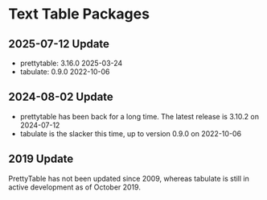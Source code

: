 # Text Table Packages

## 2025-07-12 Update

- prettytable: 3.16.0 2025-03-24
- tabulate: 0.9.0 2022-10-06

## 2024-08-02 Update

- prettytable has been back for a long time. The latest release is 3.10.2 on 2024-07-12
- tabulate is the slacker this time, up to version 0.9.0 on 2022-10-06

## 2019 Update

PrettyTable has not been updated since 2009, whereas tabulate is still in active development as of October 2019.



